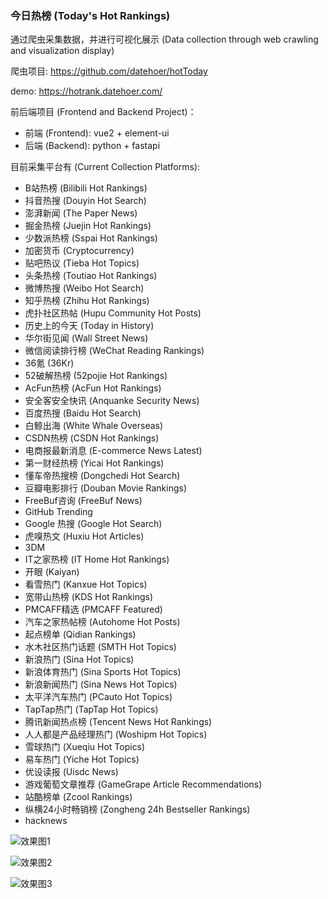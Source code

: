 ### 今日热榜 (Today's Hot Rankings)
通过爬虫采集数据，并进行可视化展示 (Data collection through web crawling and visualization display)

爬虫项目: https://github.com/datehoer/hotToday

demo: https://hotrank.datehoer.com/

前后端项目 (Frontend and Backend Project)：

- 前端 (Frontend): vue2 + element-ui
- 后端 (Backend): python + fastapi

目前采集平台有 (Current Collection Platforms):
- B站热榜 (Bilibili Hot Rankings)
- 抖音热搜 (Douyin Hot Search)
- 澎湃新闻 (The Paper News)
- 掘金热榜 (Juejin Hot Rankings)
- 少数派热榜 (Sspai Hot Rankings)
- 加密货币 (Cryptocurrency)
- 贴吧热议 (Tieba Hot Topics)
- 头条热榜 (Toutiao Hot Rankings)
- 微博热搜 (Weibo Hot Search)
- 知乎热榜 (Zhihu Hot Rankings)
- 虎扑社区热帖 (Hupu Community Hot Posts)
- 历史上的今天 (Today in History)
- 华尔街见闻 (Wall Street News)
- 微信阅读排行榜 (WeChat Reading Rankings)
- 36氪 (36Kr)
- 52破解热榜 (52pojie Hot Rankings)
- AcFun热榜 (AcFun Hot Rankings)
- 安全客安全快讯 (Anquanke Security News)
- 百度热搜 (Baidu Hot Search)
- 白鲸出海 (White Whale Overseas)
- CSDN热榜 (CSDN Hot Rankings)
- 电商报最新消息 (E-commerce News Latest)
- 第一财经热榜 (Yicai Hot Rankings)
- 懂车帝热搜榜 (Dongchedi Hot Search)
- 豆瓣电影排行 (Douban Movie Rankings)
- FreeBuf咨询 (FreeBuf News)
- GitHub Trending
- Google 热搜 (Google Hot Search)
- 虎嗅热文 (Huxiu Hot Articles)
- 3DM
- IT之家热榜 (IT Home Hot Rankings)
- 开眼 (Kaiyan)
- 看雪热门 (Kanxue Hot Topics)
- 宽带山热榜 (KDS Hot Rankings)
- PMCAFF精选 (PMCAFF Featured)
- 汽车之家热帖榜 (Autohome Hot Posts)
- 起点榜单 (Qidian Rankings)
- 水木社区热门话题 (SMTH Hot Topics)
- 新浪热门 (Sina Hot Topics)
- 新浪体育热门 (Sina Sports Hot Topics)
- 新浪新闻热门 (Sina News Hot Topics)
- 太平洋汽车热门 (PCauto Hot Topics)
- TapTap热门 (TapTap Hot Topics)
- 腾讯新闻热点榜 (Tencent News Hot Rankings)
- 人人都是产品经理热门 (Woshipm Hot Topics)
- 雪球热门 (Xueqiu Hot Topics)
- 易车热门 (Yiche Hot Topics)
- 优设读报 (Uisdc News)
- 游戏葡萄文章推荐 (GameGrape Article Recommendations)
- 站酷榜单 (Zcool Rankings)
- 纵横24小时畅销榜 (Zongheng 24h Bestseller Rankings)
- hacknews

![效果图1](https://oss.datehoer.com/blog/imgs/2024102912203591-20241029122035.png)

![效果图2](https://oss.datehoer.com/blog/imgs/2024111423022431-20241114230224.png)

![效果图3](https://oss.datehoer.com/blog/imgs/2024111423024744-20241114230247.png)